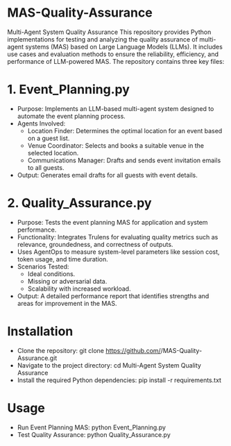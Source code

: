 # MAS-Quality-Assurance
Multi-Agent System Quality Assurance
This repository provides Python implementations for testing and analyzing the quality assurance of multi-agent systems (MAS) based on Large Language Models (LLMs). It includes use cases and evaluation methods to ensure the reliability, efficiency, and performance of LLM-powered MAS. The repository contains three key files:

# 1. Event_Planning.py
* Purpose: Implements an LLM-based multi-agent system designed to automate the event planning process.
* Agents Involved:
  * Location Finder: Determines the optimal location for an event based on a guest list.
  * Venue Coordinator: Selects and books a suitable venue in the selected location.
  * Communications Manager: Drafts and sends event invitation emails to all guests.
* Output: Generates email drafts for all guests with event details.
# 2. Quality_Assurance.py
* Purpose: Tests the event planning MAS for application and system performance.
* Functionality: Integrates Trulens for evaluating quality metrics such as relevance, groundedness, and correctness of outputs.
* Uses AgentOps to measure system-level parameters like session cost, token usage, and time duration.
* Scenarios Tested:
  * Ideal conditions.
  * Missing or adversarial data.
  * Scalability with increased workload.
* Output: A detailed performance report that identifies strengths and areas for improvement in the MAS.

# Installation
* Clone the repository: git clone https://github.com/<your-username>/MAS-Quality-Assurance.git
* Navigate to the project directory: cd Multi-Agent System Quality Assurance
* Install the required Python dependencies: pip install -r requirements.txt

# Usage
* Run Event Planning MAS: python Event_Planning.py
* Test Quality Assurance: python Quality_Assurance.py
